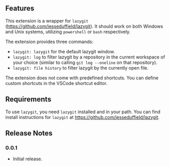 ## Features

This extension is a wrapper for `lazygit` (https://github.com/jesseduffield/lazygit). It
should work on both Windows and Unix systems, utilizing `powershell` or `bash`
respectively.

The extension provides three commands:

- `lazygit: lazygit` for the default lazygit window.
- `lazygit: log` to filter lazygit by a repository in the current workspace of your
  choice (similar to calling `git log --oneline` on that repository).
- `lazygit: file history` to filter lazygit by the currently open file.

The extension does not come with predefined shortcuts. You can define custom shortcuts
in the VSCode shortcut editor.

## Requirements

To use `lazygit`, you need `lazygit` installed and in your path. You can find install
instructions for `lazygit` at https://github.com/jesseduffield/lazygit.

## Release Notes

### 0.0.1

- Initial release.
